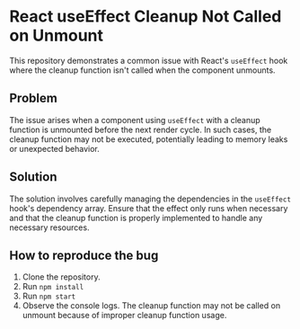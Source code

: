 # React useEffect Cleanup Not Called on Unmount

This repository demonstrates a common issue with React's `useEffect` hook where the cleanup function isn't called when the component unmounts.

## Problem

The issue arises when a component using `useEffect` with a cleanup function is unmounted before the next render cycle. In such cases, the cleanup function may not be executed, potentially leading to memory leaks or unexpected behavior.

## Solution

The solution involves carefully managing the dependencies in the `useEffect` hook's dependency array.  Ensure that the effect only runs when necessary and that the cleanup function is properly implemented to handle any necessary resources.

## How to reproduce the bug

1. Clone the repository.
2. Run `npm install`
3. Run `npm start`
4. Observe the console logs.  The cleanup function may not be called on unmount because of improper cleanup function usage.